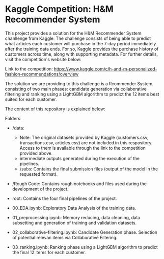 # Kaggle Competition: H&M Recommender System

This project provides a solution for the H&M Recommender System chanllenge from Kaggle. The challenge consists of being able to predict what articles each customer will purchase in the 7-day period immediately after the training data ends. For so, Kaggle provides the purchase history of customers across time, along with supporting metadata. For further details, visit the competition's website below:

Link to the competition: https://www.kaggle.com/c/h-and-m-personalized-fashion-recommendations/overview

The solution we are providing to this challenge is a Rcommender System, consisting of two main phases: candidate generation via collaborative filtering and ranking using a LightGBM algorithm to predict the 12 items best suited for each customer.

The content of this repository is explained below:

Folders:
- /data: 
  -  Note: The original datasets provided by Kaggle (customers.csv, transactions.csv, articles.csv) are not included in this respository. Access to them is available through the link to the competition provided above.
  -  intermediate outputs generated during the execution of the pipelines.
  -  /subs: Contains the final submission files (output of the model in the requested format).
  
-  /Rough Code: Contains rough notebooks and files used during the development of the project.

-  root: Contains the four final pipelines of the project.
  -  00_EDA.ipynb: Exploratory Data Analysis of the training data.
  -  01_preprocessing.ipynb: Memory reducing, data cleaning, data subsetting and generation of training and validation datasets.
  -  02_collaborative-filtering.ipynb: Candidate Generation phase. Selection of potential relevan items via Collaborative Filtering.
  -  03_ranking.ipynb: Ranking phase using a LightGBM algorithm to predict the final 12 items for each customer.
